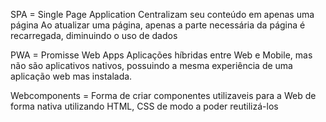 SPA = Single Page Application
Centralizam seu conteúdo em apenas uma página
Ao atualizar uma página, apenas a parte necessária da página é recarregada, diminuindo o uso de dados

PWA = Promisse Web Apps
Aplicações híbridas entre Web e Mobile, mas não são aplicativos nativos, possuindo a mesma experiência de uma aplicação web mas instalada.

Webcomponents = Forma de criar componentes utilizaveis para a Web de forma nativa utilizando HTML, CSS de modo a poder reutilizá-los